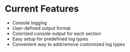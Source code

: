 # Current Features

- Console logging
- User-defined output format
- Colorized console output for each section
- Easy setup for predefined log types
- Convenient way to add/remove customized log types
